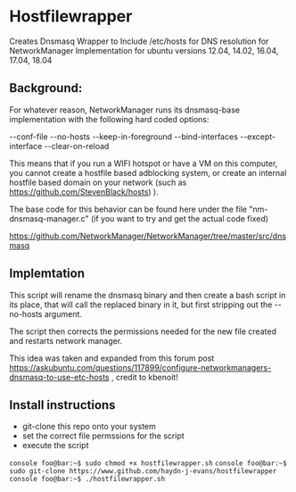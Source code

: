 

# Hostfilewrapper

Creates Dnsmasq Wrapper to Include /etc/hosts for DNS resolution for NetworkManager Implementation for ubuntu versions 12.04, 14.02, 16.04, 17.04,  18.04


## Background:

For whatever reason, NetworkManager runs its dnsmasq-base implementation with the following hard coded options:

--conf-file
--no-hosts
--keep-in-foreground
--bind-interfaces
--except-interface
--clear-on-reload

This means that if you run a WIFI hotspot or have a VM on this computer, you cannot create a hostfile based adblocking system, or create an internal hostfile based domain on your network (such as https://github.com/StevenBlack/hosts) ).

The base code for this behavior can be found here under the file "nm-dnsmasq-manager.c" (if you want to try and get the actual code fixed)

https://github.com/NetworkManager/NetworkManager/tree/master/src/dnsmasq

## Implemtation

This script will rename the dnsmasq binary and then create a bash script in its place, that will call the replaced binary in it, but first stripping out the --no-hosts argument.

The script then corrects the permissions needed for the new file created and restarts network manager.

This idea was taken and expanded from this forum post https://askubuntu.com/questions/117899/configure-networkmanagers-dnsmasq-to-use-etc-hosts , credit to kbenoit!

## Install instructions

- git-clone this repo onto your system 
- set the correct file permssions for the script 
- execute the script 

```console foo@bar:~$ sudo chmod +x hostfilewrapper.sh```
```console foo@bar:~$ sudo git-clone https://www.github.com/haydn-j-evans/hostfilewrapper```
```console foo@bar:~$ ./hostfilewrapper.sh```

 



 





